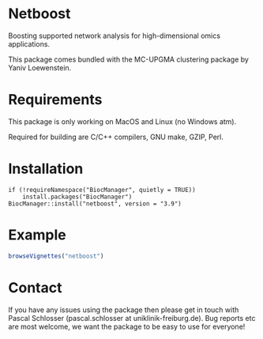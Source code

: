 # Netboost
Boosting supported network analysis for high-dimensional omics applications.

This package comes bundled with the MC-UPGMA clustering package by Yaniv Loewenstein.

# Requirements
This package is only working on MacOS and Linux (no Windows atm).

Required for building are C/C++ compilers, GNU make, GZIP, Perl.

# Installation
```
if (!requireNamespace("BiocManager", quietly = TRUE))
    install.packages("BiocManager")
BiocManager::install("netboost", version = "3.9")
```

# Example
```R
browseVignettes("netboost")
```

# Contact
If you have any issues using the package then please get in touch with Pascal Schlosser (pascal.schlosser at uniklinik-freiburg.de).
Bug reports etc are most welcome, we want the package to be easy to use for everyone!